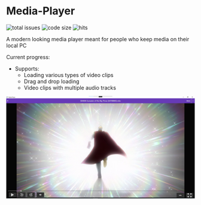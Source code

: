 # Media-Player
![total issues](https://img.shields.io/github/issues/gurrenm3/Media-Player "total issues for project")
![code size](https://img.shields.io/github/languages/code-size/gurrenm3/Media-Player "total code size for project")
![hits](https://hitcounter.pythonanywhere.com/count/tag.svg?url=https://github.com/gurrenm3/Media-Player)

A modern looking media player meant for people who keep media on their local PC

Current progress:
- Supports:
  - Loading various types of video clips
  - Drag and drop loading
  - Video clips with multiple audio tracks
  
  
![image](https://github.com/gurrenm3/Media-Player/blob/master/media%20player%20screenshot%202.png)
